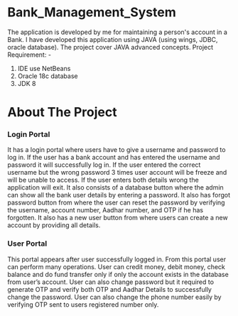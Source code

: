 # Bank_Management_System
The application is developed by me for maintaining a person's account in a Bank. I have developed this application using JAVA (using wings, JDBC, oracle database). The project cover JAVA advanced concepts.
Project Requirement: -
1) IDE use NetBeans
2) Oracle 18c database
3) JDK 8

<h1>About The Project</h1>

<h3>Login Portal</h3>
It has a login portal where users have to give a username and password to log in. If the user has a bank account and has entered the username and password it will successfully log in. If the user entered the correct username but the wrong password 3 times user account will be freeze and will be unable to access. If the user enters both details wrong the application will exit. It also consists of a database button where the admin can show all the bank user details by entering a password. It also has forgot password button from where the user can reset the password by verifying the username, account number, Aadhar number, and OTP if he has forgotten. It also has a new user button from where users can create a new account by providing all details.
<h3>User Portal</h3>
This portal appears after user successfully logged in. From this portal user can perform many operations. User can credit money, debit money, check balance and do fund transfer only if only the account exists in the database from user’s account. User can also change password but it required to generate OTP and verify both OTP and Aadhar Details to successfully change the password. User can also change the phone number easily by verifying OTP sent to users registered number only.
